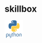 # skillbox



<div>
  <img src="https://raw.githubusercontent.com/devicons/devicon/55609aa5bd817ff167afce0d965585c92040787a/icons/python/python-original-wordmark.svg" title="python" alt="python" width="60" height="60"/>&nbsp;
</div>